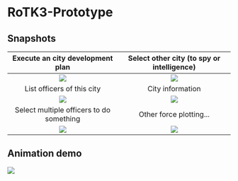 # RoTK3-Prototype

<h2>Snapshots</h2> 

Execute an city development plan|  Select other city (to spy or intelligence)
:-----------:|:------:
![](https://r96922081.github.io/images/rtk3_1.png)|![](https://r96922081.github.io/images/rtk3_2.png)
List officers of this city| City information
![](https://r96922081.github.io/images/rtk3_3.png)|![](https://r96922081.github.io/images/rtk3_4.png)
Select multiple officers to do something| Other force plotting...
![](https://r96922081.github.io/images/rtk3_5.png)|![](https://r96922081.github.io/images/rtk3_6.png)

<h2>Animation demo</h2>

![](https://r96922081.github.io/images/rtk3_gif1.gif)
